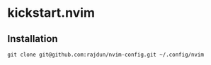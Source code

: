 # kickstart.nvim


## Installation

```
git clone git@github.com:rajdun/nvim-config.git ~/.config/nvim
```
